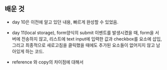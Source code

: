 ## 배운 것

* day 10은 이전에 알고 있던 내용, 빠르게 완성할 수 있었음.
* day 11(local storage), form양식의 submit 이벤트를 발생시켰을 때, form을 서버에 전송하지 않고, 리스트에 text input에 입력한 값과 checkbox를 요소에 삽입, 그리고 최종적으로 새로고침을 클릭했을 때에도 추가된 요소들이 없어지지 않고 남아있게 하는 코드.

* reference 와 copy의 차이점에 대해서 
